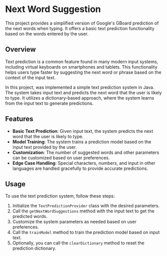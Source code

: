 # Next Word Suggestion

This project provides a simplified version of Google's GBoard prediction of the next words when typing. It offers a basic text prediction functionality based on the words entered by the user.

## Overview

Text prediction is a common feature found in many modern input systems, including virtual keyboards on smartphones and tablets. This functionality helps users type faster by suggesting the next word or phrase based on the context of the input text.

In this project, was implemented a simple text prediction system in Java. The system takes input text and predicts the next word that the user is likely to type. It utilizes a dictionary-based approach, where the system learns from the input text to generate predictions.

## Features

- **Basic Text Prediction**: Given input text, the system predicts the next word that the user is likely to type.
- **Model Training**: The system trains a prediction model based on the input text provided by the user.
- **Customization**: The number of suggested words and other parameters can be customized based on user preferences.
- **Edge Case Handling**: Special characters, numbers, and input in other languages are handled gracefully to provide accurate predictions.

## Usage

To use the text prediction system, follow these steps:

1. Initialize the `TextPredictionProvider` class with the desired parameters.
2. Call the `getNextWordSuggestions` method with the input text to get the predicted words.
3. Customize the system parameters as needed based on user preferences.
4. Call the `trainModel` method to train the prediction model based on input text.
5. Optionally, you can call the `clearDictionary` method to reset the prediction dictionary.
